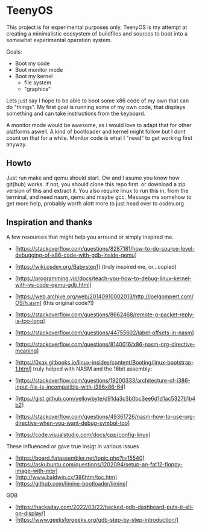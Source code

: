 # TeenyOS

This project is for experimental purposes only. TeenyOS is my attempt at creating a minimalistic ecosystem of buildfiles and sources to boot into a somewhat experimental operation system.

Goals:

- Boot my code
- Boot monitor mode
- Boot my kernel
  - file system
  - "graphics"

Lets just say I hope to be able to boot some x86 code of my own that can do "things". My first goal is running some of my own code, that displays something and can take instructions from the keyboard.

A monitor mode would be awesome, as i would love to adapt that for other platforms aswell. A kind of bootloader and kernel might follow but I dont count on that for a while. Monitor code is what I "need" to get working first anyway.

## Howto

Just run make and qemu should start. Ow and I asume you know how git(hub) works. if not, you should clone this repo first. or download a zip version of this and extract it. You also require linux to run this in, from the terminal, and need nasm, qemu and maybe gcc.
Message me somehow to get more help, probably worth alott more to just head over to osdev.org

## Inspiration and thanks

A few resources that might help you arround or simply inspired me.

- [https://stackoverflow.com/questions/8287181/how-to-do-source-level-debugging-of-x86-code-with-gdb-inside-qemu]
- [https://wiki.osdev.org/Babystep1] (truly inspired me, or...copied)
- [https://programming.vip/docs/teach-you-how-to-debug-linux-kernel-with-vs-code-qemu-gdb.html]
- [https://web.archive.org/web/20140910002013/http://joelgompert.com/OS/h.asm] (this original code?!)
- [https://stackoverflow.com/questions/8662468/remote-g-packet-reply-is-too-long]
- [https://stackoverflow.com/questions/44755602/label-offsets-in-nasm]
- [https://stackoverflow.com/questions/8140016/x86-nasm-org-directive-meaning]
- [https://0xax.gitbooks.io/linux-insides/content/Booting/linux-bootstrap-1.html]
truly helped with NASM and the 16bit assembly:

- [https://stackoverflow.com/questions/19200333/architecture-of-i386-input-file-is-incompatible-with-i386x86-64]
- [https://gist.github.com/yellowbyte/d91da3c3b0bc3ee6d1d1ac5327b1b4b2]
- [https://stackoverflow.com/questions/49361726/nasm-how-to-use-org-directive-when-you-want-debug-symbol-too]
- [https://code.visualstudio.com/docs/cpp/config-linux]

These influenced or gave true insigt in various issues

- [https://board.flatassembler.net/topic.php?t=15540]
- [https://askubuntu.com/questions/1202094/setup-an-fat12-floppy-image-with-mbr]
- [http://www.baldwin.cx/386htm/toc.htm]
- [https://github.com/limine-bootloader/limine]

GDB

- [https://hackaday.com/2022/03/22/hacked-gdb-dashboard-puts-it-all-on-display/]
- [https://www.geeksforgeeks.org/gdb-step-by-step-introduction/]
